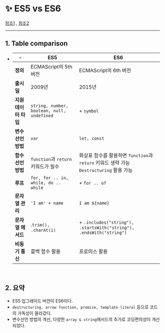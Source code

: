 # ✨ ES5 vs ES6

[참조1](https://www.javatpoint.com/es5-vs-es6) ,   [참조2](https://hbsowo58.tistory.com/407) 

-----

## 1. Table comparison

- | -                    | ES5                                        | ES6                                                          |
  | -------------------- | ------------------------------------------ | ------------------------------------------------------------ |
  | **정의**             | ECMAScript의 5th 버전                      | ECMAScript의 6th 버전                                        |
  | **출시일**           | 2009년                                     | 2015년                                                       |
  | **지원 데이터 타입** | `string, number, boolean, null, undefined` | + `symbol`                                                   |
  | **변수선언 방법**    | `var`                                      | `let, const`                                                 |
  | **함수선언 방법**    | `function`과 `return` 키워드가 필수        | 화살표 함수를 활용하면 `function`과 `return` 키워드 생략 가능<br />`Destructuring` 활용 가능 |
  | **루프**             | `for, for .. in, while, do .. while`       | + `for .. of`                                                |
  | **문자열 관리**      | `'I am' + name`                            | ``I am ${name}``                                             |
  | **문자열 메서드**    | .`trim(), .charAt(i)`                      | + `.includes("string"), .startsWith("string"), .endsWith("string")` |
  | **비동기 통신**      | 콜백 함수 활용                             | 프로미스 활용                                                |

<br>

## 2. 요약

- ES5 업그레이드 버전이 ES6이다.
- `destructuring, arrow function, promise, template literal` 등으로 코드의 가독성이 올라갔다.
- 변수선언 방법의 개선, 다양한 `array & string`매서드의 추가로 코딩편의성이 개선되었다.